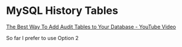 # MySQL History Tables

[The Best Way To Add Audit Tables to Your Database - YouTube Video](https://www.youtube.com/watch?v=jvjhDBXSAZU)

So far I prefer to use Option 2
